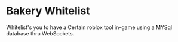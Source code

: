 # Bakery Whitelist

Whitelist's you to have a Certain roblox tool in-game using a MYSql database thru WebSockets.
